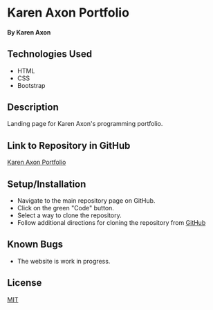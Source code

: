 # Karen Axon Portfolio

#### By Karen Axon

## Technologies Used
* HTML
* CSS
* Bootstrap
  
## Description
Landing page for Karen Axon's programming portfolio.

## Link to Repository in GitHub
[Karen Axon Portfolio](https://karenaxon.github.io/portfolio/)

## Setup/Installation 
* Navigate to the main repository page on GitHub.
* Click on the green "Code" button.
* Select a way to clone the repository.
* Follow additional directions for cloning the repository from [GitHub](https://docs.github.com/en/repositories/creating-and-managing-repositories/cloning-a-repository)

## Known Bugs
* The website is work in progress.

## License

[MIT](https://choosealicense.com/licenses/mit/)